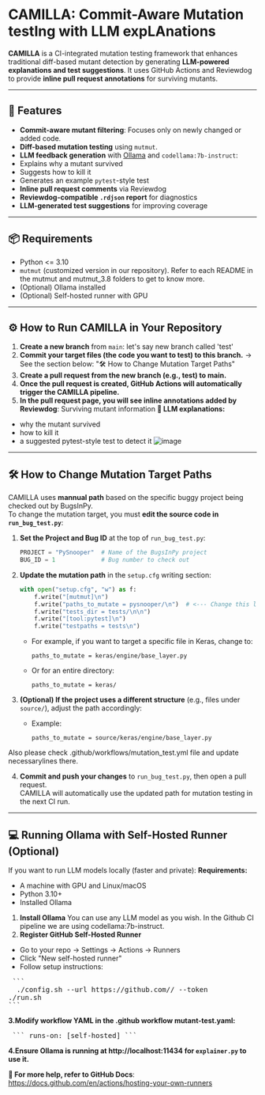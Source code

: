 # CAMILLA: Commit-Aware Mutation testIng with LLM expLAnations

**CAMILLA** is a CI-integrated mutation testing framework that enhances traditional diff-based mutant detection by generating **LLM-powered explanations and test suggestions**. It uses GitHub Actions and Reviewdog to provide **inline pull request annotations** for surviving mutants.

---

## 🚀 Features

-  **Commit-aware mutant filtering**: Focuses only on newly changed or added code.
-  **Diff-based mutation testing** using `mutmut`.
-  **LLM feedback generation** with [Ollama](https://ollama.com/) and `codellama:7b-instruct`:
  - Explains why a mutant survived
  - Suggests how to kill it
  - Generates an example `pytest`-style test
-  **Inline pull request comments** via Reviewdog
-  **Reviewdog-compatible `.rdjson` report** for diagnostics
-  **LLM-generated test suggestions** for improving coverage
  
---

## 📦 Requirements

- Python <= 3.10
- `mutmut` (customized version in our repository). Refer to each README in the mutmut and mutmut_3.8 folders to get to know more.
- (Optional) Ollama installed
- (Optional) Self-hosted runner with GPU

---

## ⚙️ How to Run CAMILLA in Your Repository

1. **Create a new branch** from `main`: let's say new branch called 'test'
2. **Commit your target files (the code you want to test) to this branch.**
   → See the section below: "🛠️ How to Change Mutation Target Paths"
4. **Create a pull request from the new branch (e.g., test) to main.**
5. **Once the pull request is created, GitHub Actions will automatically trigger the CAMILLA pipeline.**
6. **In the pull request page, you will see inline annotations added by Reviewdog**:
Surviving mutant information
**🤖 LLM explanations:**
- why the mutant survived
- how to kill it
- a suggested pytest-style test to detect it
![image](https://github.com/user-attachments/assets/c0807e05-a7c1-4610-b141-924c034c9485)

---

## 🛠️ How to Change Mutation Target Paths

CAMILLA uses **mannual path** based on the specific buggy project being checked out by BugsInPy.  
To change the mutation target, you must **edit the source code in `run_bug_test.py`**:

1. **Set the Project and Bug ID** at the top of `run_bug_test.py`:
   ```python
   PROJECT = "PySnooper"  # Name of the BugsInPy project
   BUG_ID = 1             # Bug number to check out
   ```

2. **Update the mutation path** in the `setup.cfg` writing section:
   ```python
   with open("setup.cfg", "w") as f:
       f.write("[mutmut]\n")
       f.write("paths_to_mutate = pysnooper/\n")  # <--- Change this line to your target directory or file
       f.write("tests_dir = tests/\n\n")
       f.write("[tool:pytest]\n")
       f.write("testpaths = tests\n")
   ```
   - For example, if you want to target a specific file in Keras, change to:
     ```
     paths_to_mutate = keras/engine/base_layer.py
     ```
   - Or for an entire directory:
     ```
     paths_to_mutate = keras/
     ```

3. **(Optional) If the project uses a different structure** (e.g., files under `source/`), adjust the path accordingly:
   - Example:
     ```
     paths_to_mutate = source/keras/engine/base_layer.py
     ```
  Also please check .github/workflows/mutation_test.yml file and update necessarylines there. 
   
4. **Commit and push your changes** to `run_bug_test.py`, then open a pull request.  
   CAMILLA will automatically use the updated path for mutation testing in the next CI run.

---
## 💻 Running Ollama with Self-Hosted Runner (Optional)
If you want to run LLM models locally (faster and private):
**Requirements:**
- A machine with GPU and Linux/macOS
- Python 3.10+
- Installed Ollama

1. **Install Ollama**
   You can use any LLM model as you wish. In the Github CI pipeline we are using codellama:7b-instruct.
2. **Register GitHub Self-Hosted Runner**
- Go to your repo → Settings → Actions → Runners
- Click "New self-hosted runner"
- Follow setup instructions:
 <pre lang="markdown"> ```
  ./config.sh --url https://github.com/<user>/<repo> --token <token>
./run.sh
``` </pre>

**3.Modify workflow YAML in the .github workflow mutant-test.yaml:**
  <pre lang="markdown"> ``` runs-on: [self-hosted] ``` </pre>

**4.Ensure Ollama is running at http://localhost:11434 for `explainer.py` to use it.**
  
  **📖 For more help, refer to GitHub Docs**:
https://docs.github.com/en/actions/hosting-your-own-runners

